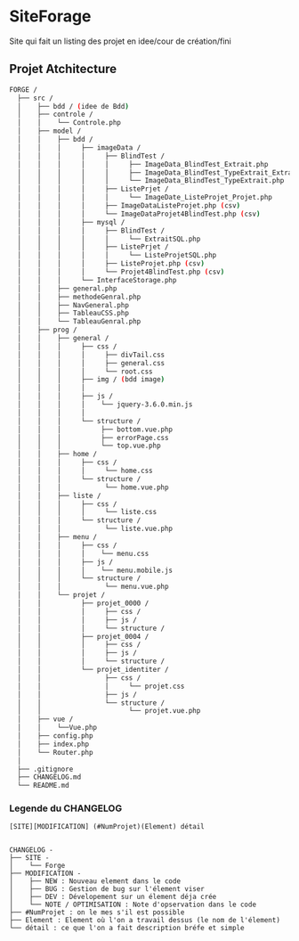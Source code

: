 # SiteForage

Site qui fait un listing des projet en idee/cour de création/fini

## Projet Atchitecture

```bash 
FORGE /
  ├── src /
  │    ├── bdd / (idee de Bdd)
  │    ├── controle /
  │    │    └── Controle.php
  │    ├── model /
  │    │    ├── bdd /
  │    │    │     ├── imageData /
  │    │    │     │     ├── BlindTest /
  │    │    │     │     │     ├── ImageData_BlindTest_Extrait.php
  │    │    │     │     │     ├── ImageData_BlindTest_TypeExtrait_Extrait.php
  │    │    │     │     │     └── ImageData_BlindTest_TypeExtrait.php
  │    │    │     │     ├── ListePrjet /
  │    │    │     │     │     └── ImageDate_ListeProjet_Projet.php
  │    │    │     │     ├── ImageDataListeProjet.php (csv)
  │    │    │     │     └── ImageDataProjet4BlindTest.php (csv)
  │    │    │     ├── mysql /
  │    │    │     │     ├── BlindTest /
  │    │    │     │     │     └── ExtraitSQL.php
  │    │    │     │     ├── ListePrjet /
  │    │    │     │     │     └── ListeProjetSQL.php
  │    │    │     │     ├── ListeProjet.php (csv)
  │    │    │     │     └── Projet4BlindTest.php (csv)
  │    │    │     └── InterfaceStorage.php
  │    │    ├── general.php
  │    │    ├── methodeGenral.php
  │    │    ├── NavGeneral.php
  │    │    ├── TableauCSS.php
  │    │    └── TableauGenral.php
  │    ├── prog /
  │    │    ├── general /
  │    │    │     ├── css /
  │    │    │     │     ├── divTail.css
  │    │    │     │     ├── general.css
  │    │    │     │     └── root.css
  │    │    │     ├── img / (bdd image)
  │    │    │     │
  │    │    │     ├── js /
  │    │    │     │    └── jquery-3.6.0.min.js
  │    │    │     │    
  │    │    │     └── structure /
  │    │    │          ├── bottom.vue.php
  │    │    │          ├── errorPage.css
  │    │    │          └── top.vue.php
  │    │    ├── home /
  │    │    │     ├── css /
  │    │    │     │     └── home.css
  │    │    │     └── structure /
  │    │    │           └── home.vue.php
  │    │    ├── liste /
  │    │    │     ├── css /
  │    │    │     │     └── liste.css
  │    │    │     └── structure /
  │    │    │           └── liste.vue.php
  │    │    ├── menu /
  │    │    │     ├── css /
  │    │    │     │    └── menu.css
  │    │    │     ├── js /
  │    │    │     │    └── menu.mobile.js
  │    │    │     └── structure /
  │    │    │           └── menu.vue.php
  │    │    └── projet /
  │    │          ├── projet_0000 /
  │    │          │     ├── css /
  │    │          │     ├── js /
  │    │          │     └── structure /
  │    │          ├── projet_0004 /
  │    │          │     ├── css /
  │    │          │     ├── js /
  │    │          │     └── structure /
  │    │          └── projet_identiter /
  │    │                ├── css /
  │    │                │     └── projet.css
  │    │                ├── js /
  │    │                └── structure /
  │    │                      └── projet.vue.php
  │    ├── vue /
  │    │    └──Vue.php
  │    ├── config.php
  │    ├── index.php
  │    └── Router.php
  │    
  ├── .gitignore
  ├── CHANGELOG.md
  └── README.md
```

### Legende du CHANGELOG

    [SITE][MODIFICATION] (#NumProjet)(Element) détail

<pre><code>
CHANGELOG -
├── SITE -
│    └── Forge
├── MODIFICATION -
│    ├── NEW : Nouveau element dans le code
│    ├── BUG : Gestion de bug sur l'élement viser
│    ├── DEV : Dévelopement sur un élement déja crée 
│    └── NOTE / OPTIMISATION : Note d'opservation dans le code
├── #NumProjet : on le mes s'il est possible
├── Element : Element où l'on a travail dessus (le nom de l'élement)
└── détail : ce que l'on a fait description bréfe et simple
</code></pre>
